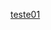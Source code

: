 [teste01](https://github.com/RomeuCarvalhoAntunes/2018.1-Reabilitacao-Motora/issues/new?template=us.md)